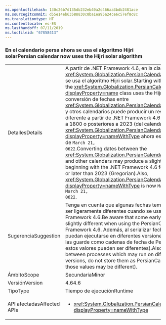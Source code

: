 ```yaml
---
ms.openlocfilehash: 130c26b7d135db232eb40a2c466aa3bdb2481ace
ms.sourcegitcommit: d55e14eb63588830c0ba1ea95a24ce6c57ef8c8c
ms.translationtype: HT
ms.contentlocale: es-ES
ms.lasthandoff: 07/11/2019
ms.locfileid: "67858413"
---
```

### <a name="persian-calendar-now-uses-the-hijri-solar-algorithm"></a><span data-ttu-id="530ea-101">En el calendario persa ahora se usa el algoritmo Hijri solar</span><span class="sxs-lookup"><span data-stu-id="530ea-101">Persian calendar now uses the Hijri solar algorithm</span></span>

|   |   |
|---|---|
|<span data-ttu-id="530ea-102">Detalles</span><span class="sxs-lookup"><span data-stu-id="530ea-102">Details</span></span>|<span data-ttu-id="530ea-103">A partir de .NET Framework 4.6, en la clase <xref:System.Globalization.PersianCalendar?displayProperty=name> se usa el algoritmo Hijri solar.</span><span class="sxs-lookup"><span data-stu-id="530ea-103">Starting with the .NET Framework 4.6, the <xref:System.Globalization.PersianCalendar?displayProperty=name> class uses the Hijri solar algorithm.</span></span> <span data-ttu-id="530ea-104">La conversión de fechas entre <xref:System.Globalization.PersianCalendar?displayProperty=name> y otros calendarios puede producir un resultado ligeramente diferente a partir de .NET Framework 4.6 para las fechas anteriores a 1800 o posteriores a 2023 (del calendario gregoriano). Además, <xref:System.Globalization.PersianCalendar.MinSupportedDateTime?displayProperty=nameWithType> ahora es <code>March 22, 0622</code> en lugar de <code>March 21, 0622</code>.</span><span class="sxs-lookup"><span data-stu-id="530ea-104">Converting dates between the <xref:System.Globalization.PersianCalendar?displayProperty=name> and other calendars may produce a slightly different result beginning with the .NET Framework 4.6 for dates earlier than 1800 or later than 2023 (Gregorian).Also, <xref:System.Globalization.PersianCalendar.MinSupportedDateTime?displayProperty=nameWithType> is now <code>March 22, 0622</code> instead of <code>March 21, 0622</code>.</span></span>|
|<span data-ttu-id="530ea-105">Sugerencia</span><span class="sxs-lookup"><span data-stu-id="530ea-105">Suggestion</span></span>|<span data-ttu-id="530ea-106">Tenga en cuenta que algunas fechas tempranas o tardías pueden ser ligeramente diferentes cuando se usa PersianCalendar en .NET Framework 4.6.</span><span class="sxs-lookup"><span data-stu-id="530ea-106">Be aware that some early or late dates may be slightly different when using the PersianCalendar in .NET Framework 4.6.</span></span> <span data-ttu-id="530ea-107">Además, al serializar fechas entre procesos que puedan ejecutarse en diferentes versiones de .NET Framework, no las guarde como cadenas de fecha de PersianCalendar (ya que estos valores pueden ser diferentes).</span><span class="sxs-lookup"><span data-stu-id="530ea-107">Also, when serializing dates between processes which may run on different .NET Framework versions, do not store them as PersianCalendar date strings (since those values may be different).</span></span>|
|<span data-ttu-id="530ea-108">Ámbito</span><span class="sxs-lookup"><span data-stu-id="530ea-108">Scope</span></span>|<span data-ttu-id="530ea-109">Secundaria</span><span class="sxs-lookup"><span data-stu-id="530ea-109">Minor</span></span>|
|<span data-ttu-id="530ea-110">Versión</span><span class="sxs-lookup"><span data-stu-id="530ea-110">Version</span></span>|<span data-ttu-id="530ea-111">4.6</span><span class="sxs-lookup"><span data-stu-id="530ea-111">4.6</span></span>|
|<span data-ttu-id="530ea-112">Tipo</span><span class="sxs-lookup"><span data-stu-id="530ea-112">Type</span></span>|<span data-ttu-id="530ea-113">Tiempo de ejecución</span><span class="sxs-lookup"><span data-stu-id="530ea-113">Runtime</span></span>|
|<span data-ttu-id="530ea-114">API afectadas</span><span class="sxs-lookup"><span data-stu-id="530ea-114">Affected APIs</span></span>|<ul><li><xref:System.Globalization.PersianCalendar?displayProperty=nameWithType></li></ul>|

